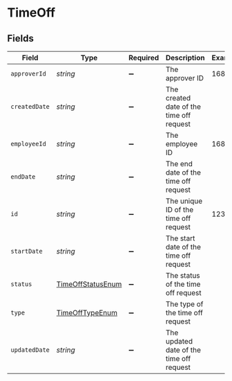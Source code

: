 # TimeOff


## Fields

| Field                                                         | Type                                                          | Required                                                      | Description                                                   | Example                                                       |
| ------------------------------------------------------------- | ------------------------------------------------------------- | ------------------------------------------------------------- | ------------------------------------------------------------- | ------------------------------------------------------------- |
| `approverId`                                                  | *string*                                                      | :heavy_minus_sign:                                            | The approver ID                                               | 1687-4                                                        |
| `createdDate`                                                 | *string*                                                      | :heavy_minus_sign:                                            | The created date of the time off request                      |                                                               |
| `employeeId`                                                  | *string*                                                      | :heavy_minus_sign:                                            | The employee ID                                               | 1687-3                                                        |
| `endDate`                                                     | *string*                                                      | :heavy_minus_sign:                                            | The end date of the time off request                          |                                                               |
| `id`                                                          | *string*                                                      | :heavy_minus_sign:                                            | The unique ID of the time off request                         | 123456                                                        |
| `startDate`                                                   | *string*                                                      | :heavy_minus_sign:                                            | The start date of the time off request                        |                                                               |
| `status`                                                      | [TimeOffStatusEnum](../../models/shared/timeoffstatusenum.md) | :heavy_minus_sign:                                            | The status of the time off request                            |                                                               |
| `type`                                                        | [TimeOffTypeEnum](../../models/shared/timeofftypeenum.md)     | :heavy_minus_sign:                                            | The type of the time off request                              |                                                               |
| `updatedDate`                                                 | *string*                                                      | :heavy_minus_sign:                                            | The updated date of the time off request                      |                                                               |
